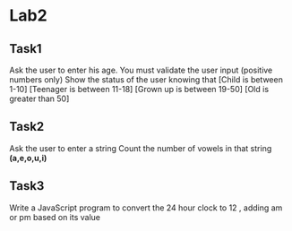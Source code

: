 # Lab2
## Task1
Ask the user to enter his age. You must validate the user input (positive numbers only)
Show the status of the user knowing that
[Child is between 1-10]
[Teenager is between 11-18]
[Grown up is between 19-50]
[Old is greater than 50]

## Task2
Ask the user to enter a string
Count the number of vowels in that string **(a,e,o,u,i)** 

## Task3
Write a JavaScript program to convert the 24 hour clock to 12 , adding am or pm based on its value
